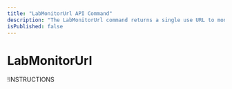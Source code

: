 ```yaml
---
title: "LabMonitorUrl API Command"
description: "The LabMonitorUrl command returns a single use URL to monitor a lab instance."
isPublished: false
---
```


# LabMonitorUrl

!INSTRUCTIONS[](https://raw.githubusercontent.com/LearnOnDemandSystems/docs/master/lod/lod-api/api-deprecate-message.md)
